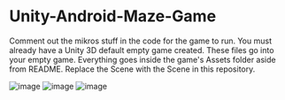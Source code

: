# Unity-Android-Maze-Game
Comment out the mikros stuff in the code for the game to run. You must already have a Unity 3D default empty game created. These files go into your empty game. Everything goes inside the game's Assets folder aside from README. Replace the Scene with the Scene in this repository.



![image](https://user-images.githubusercontent.com/96506868/195263435-a007e9f9-754b-4b9e-a766-9d7b249d58d8.png)
![image](https://user-images.githubusercontent.com/96506868/195263539-7b6fd72c-50c5-4855-8955-bc61ab8d3e7b.png)
![image](https://user-images.githubusercontent.com/96506868/195263555-7cd06570-8c4a-4d01-a413-09a8b3b2436d.png)

